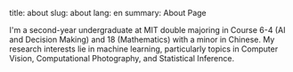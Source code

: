 title: about
slug: about
lang: en
summary: About Page

I'm a second-year undergraduate at MIT double majoring in Course 6-4 (AI and Decision Making) and 18 (Mathematics) with a minor in Chinese.
My research interests lie in machine learning, particularly topics in Computer Vision, Computational Photography, and Statistical Inference. 